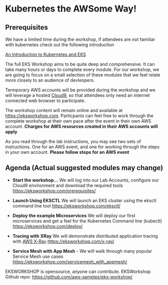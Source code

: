 # Kubernetes the AWSome Way!

## Prerequisites

We have a limited time during the workshop, if attendees are not familiar with kubernetes check out the following introduction

[An Introduction to Kubernetes and EKS](https://eksworkshop.com/introduction/)

 
The full EKS Workshop aims to be quite deep and comprehensive. It can take many hours or days to complete every module. For our workshop, we are going to focus on a small selection of these modules that we feel relate more closely to an audience of devleopers.

Termporary AWS accounts will be provided during the workshop and we will leverage a hosted [Cloud9](https://aws.amazon.com/cloud9/), so that attendees only need an internet connected web browser to participate. 

The workshop content will remain online and available at https://eksworkshop.com. Particpants can feel free to work through the complete workshop at their own pace after the event in their own AWS account. **Charges for AWS resources created in their AWS accounts will apply**

As you read through the lab instructions, you may see two sets of instructions. One for an AWS event, and one for working through the steps in your own account. **Please follow steps for an AWS event**

## Agenda (Actual suggested modules may change)

* **Start the workshop…** We will log into our Lab Accounts, configure our Cloud9 environment and download the required tools
https://eksworkshop.com/prerequisites/

* **Launch Using EKSCTL** We will launch an EKS cluster using the eksctl command line tool
https://eksworkshop.com/eksctl/
 

* **Deploy the example Microservices** We will deploy our first microservices and get a feel for the Kubernetes Command line (kubectl)
https://eksworkshop.com/deploy/
 
* **Tracing with XRay** We will demonstrate distributed application tracing with [AWS X-Ray](https://aws.amazon.com/xray/)
https://eksworkshop.com/x-ray/

* **Service Mesh with App Mesh** - We will walk through many popular Service Mesh use cases
https://eksworkshop.com/servicemesh_with_appmesh/
 

EKSWORKSHOP is opensource, anyone can contribute.
EKSWorkshop Github repo: https://github.com/aws-samples/eks-workshop/
